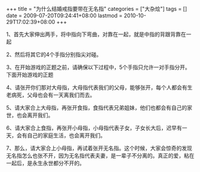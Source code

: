 +++
title = "为什么结婚戒指要带在无名指"
categories = ["大杂烩"]
tags = []
date = 2009-07-20T09:24:41+08:00
lastmod = 2010-10-29T17:02:39+08:00
+++



1、首先大家伸出两手，将中指向下弯曲，对靠在一起，就是中指的背跟背靠在一起 

2、然后将其它的4个手指分别指尖对碰。 



3、在开始游戏的正题之前，请确保以下过程中，5个手指只允许一对手指分开。下面开始游戏的正题

4、请张开你们那对大母指，大母指代表我们的父母，能够张开，每个人都会有生老病死，父母也会有一天离我们而去。 

5、请大家合上大母指，再张开食指，食指代表兄弟姐妹，他们也都会有自己的家世，也会离开我们。 

6、请大家合上食指，再张开小母指，小母指代表子女，子女长大后，迟早有一天，会有自己的家庭生活，也会离开我们。 

7、那么，请大家合上小母指，再试着张开无名指。这个时候，大家会惊奇的发现无名指怎么也张不开，因为无名指代表夫妻，是一辈子不分离的。真正的爱，粘在一起后，是永生永世都分不开的。